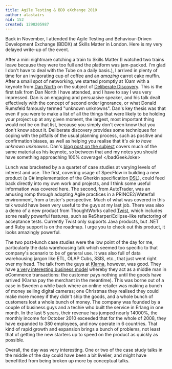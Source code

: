 ```yaml
---
title: Agile Testing & BDD eXchange 2010
author: alastairs
nid: 152
created: 1290205987
---
```

Back in November, I attended the Agile Testing and Behaviour-Driven Development Exchange (BDDX) at Skills Matter in London.  Here is my very delayed write-up of the event.
<!--break-->
After a mini nightmare catching a train to Skills Matter (I watched two trains leave because they were too full and the platform was jam-packed. I'm glad I don't have to deal with the Tube on a daily basis.), I arrived in plenty of time for an invigorating cup of coffee and an <em>amazing</em> carrot cake muffin.  After a small spot of networking, we started promptly at 10am with a keynote from <a href="http://twitter.com/tastapod" title="Dan North on Twitter">Dan North</a> on the subject of <a href="http://blog.dannorth.net/2010/08/30/introducing-deliberate-discovery/">Deliberate Discovery</a>.  This is the first talk from Dan North I have attended, and I have to say I was very impressed.  Dan is an engaging and persuasive speaker, and his talk dealt effectively with the concept of second order ignorance, or what Donald Rumsfeld famously termed "unknown unknowns".  Dan's key thesis was that even if you were to make a list of all the things that were likely to be holding your project up at any given moment, the largest, most important thing would not be on that list, because you simply don't even know that you don't know about it.  Deliberate discovery provides some techniques for coping with the pitfalls of the usual planning process, such as positive and confirmation biases, as well as helping you realise that <em>it's ok to have unknown unknowns</em>.  Dan's <a href="http://blog.dannorth.net/2010/08/30/introducing-deliberate-discovery/" title="Introducing Deliberate Discovery">blog post on the subject</a> covers much of the same material as his keynote, so between that and my notes you should have something approaching 100% coverage! &lt;/badGeekJoke&gt;

Lunch was bracketed by a a quartet of case studies at varying levels of interest and use.  The first, covering usage of SpecFlow in building a new product (a C# implementation of the Gherkin specification <abbr title="Domain-Specific Language">DSL</abbr>), could feed back directly into my own work and projects, and I think some useful information was covered here.  The second, from AutoTrader, was an amusing romp through adopting Agile practices in a PRINCE2/Waterfall environment, from a tester's perspective.  Much of what was covered in this talk would have been very useful to the guys at my last job.  There was also a demo of a new product from ThoughtWorks called <a href="http://www.thoughtworks-studios.com/agile-test-automation">Twist</a>, which includes some really powerful features, such as ReSharper/Eclipse-like refactoring of acceptance tests.  Currently Twist only supports Java products, but .NET and Ruby support is on the roadmap.  I urge you to check out this product, it looks amazingly powerful.  

The two post-lunch case studies were the low point of the day for me, particularly the data warehousing talk which seemed too specific to that company's scenario to be of general use.  It was also full of data warehousing jargon like ETL, OLAP Cubs, SSIS, etc., that just went right over my head.  The talk from the guys at <a href="http://klarna.se/en">Klarna</a>, however, was good.  They have <a href="http://klarna.se/en/personal/about-us" title="About us | Klarna">a very interesting business model</a> whereby they act as a middle man in eCommerce transactions: the customer pays nothing until the goods have arrived (Klarna pay the merchant in the meantime).  This was borne out of a case in Sweden a while back where an online retailer was making a bunch of money selling digital cameras; one Christmas they realised they could make more money if they didn't ship the goods, and a whole bunch of customers lost a whole bunch of money.  The company was founded by a couple of business guys and a techie who built the service in Erlang in one month.  In the last 5 years, their revenue has jumped nearly 14000%, the monthly income for October 2010 exceeded that for the whole of 2008, they have expanded to 380 employees, and now operate in 6 countries.  That kind of rapid growth and expansion brings a bunch of problems, not least that of getting the new starters up to speed on the product as quickly as possible.  

Overall, the day was very interesting.  One or two of the case study talks in the middle of the day could have been a bit livelier, and might have benefitted from being broken up more by conceptual talks.
